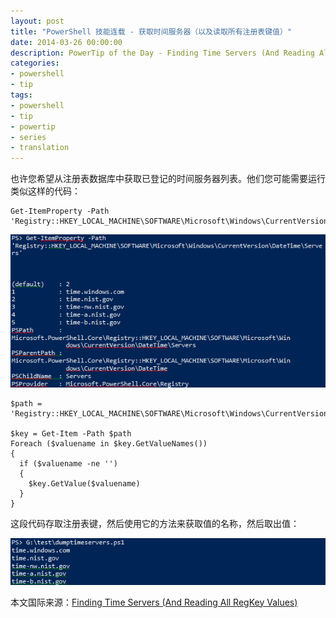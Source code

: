 ```yaml
---
layout: post
title: "PowerShell 技能连载 - 获取时间服务器（以及读取所有注册表键值）"
date: 2014-03-26 00:00:00
description: PowerTip of the Day - Finding Time Servers (And Reading All RegKey Values)
categories:
- powershell
- tip
tags:
- powershell
- tip
- powertip
- series
- translation
---
```

也许您希望从注册表数据库中获取已登记的时间服务器列表。他们您可能需要运行类似这样的代码：

	Get-ItemProperty -Path 'Registry::HKEY_LOCAL_MACHINE\SOFTWARE\Microsoft\Windows\CurrentVersion\DateTime\Servers'

![](/img/2014-03-26-finding-time-servers-and-reading-all-regkey-values-001.png)

	$path = 'Registry::HKEY_LOCAL_MACHINE\SOFTWARE\Microsoft\Windows\CurrentVersion\DateTime\Servers'
	
	$key = Get-Item -Path $path
	Foreach ($valuename in $key.GetValueNames())
	{
	  if ($valuename -ne '')
	  {
	    $key.GetValue($valuename)
	  }
	}

这段代码存取注册表键，然后使用它的方法来获取值的名称，然后取出值：

![](/img/2014-03-26-finding-time-servers-and-reading-all-regkey-values-002.png)

<!--more-->
本文国际来源：[Finding Time Servers (And Reading All RegKey Values)](http://community.idera.com/powershell/powertips/b/tips/posts/finding-time-servers-and-reading-all-regkey-values)
